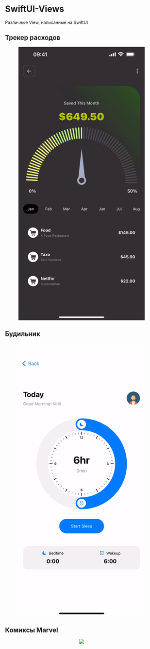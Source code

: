 # SwiftUI-Views
Различные View, написанные на SwiftUI

## Трекер расходов
<p align="center">
  <img src="https://github.com/Tixster/SwiftUI-Views/blob/main/Gifs/Tracker.gif" height="900">
</p>

## Будильник
<p align="center">
  <img src="https://github.com/Tixster/SwiftUI-Views/blob/main/Gifs/Sleep.gif" height="900">
</p>

## Комиксы Marvel
<p align="center">
  <img src="https://github.com/Tixster/SwiftUI-Views/blob/main/Gifs/Marvel.gif" height="900">
</p>
